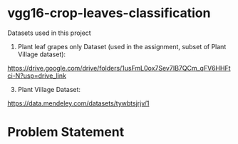 # vgg16-crop-leaves-classification

Datasets used in this project

1. Plant leaf grapes only Dataset (used in the assignment, subset of Plant Village dataset):

https://drive.google.com/drive/folders/1usFmL0ox7Sev7IB7QCm_qFV6HHFtci-N?usp=drive_link


3. Plant Village Dataset:

 https://data.mendeley.com/datasets/tywbtsjrjv/1


# Problem Statement